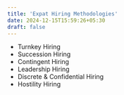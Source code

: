 ```yaml
---
title: 'Expat Hiring Methodologies'
date: 2024-12-15T15:59:26+05:30
draft: false
---
```


- ‌Turnkey Hiring 
- ‌Succession Hiring
- ‌Contingent Hiring
- ‌Leadership Hiring 
- ‌Discrete & Confidential Hiring
- ‌Hostility Hiring